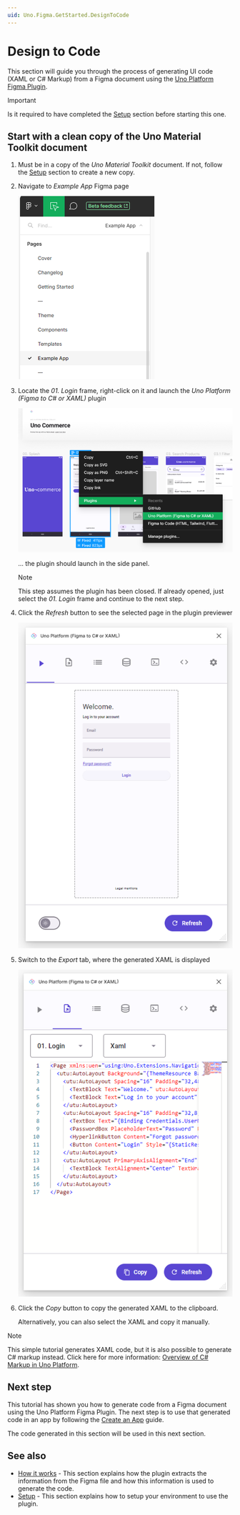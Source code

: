 ```yaml
---
uid: Uno.Figma.GetStarted.DesignToCode
---
```


# Design to Code

This section will guide you through the process of generating UI code (XAML or C# Markup) from a Figma document using the [Uno Platform Figma Plugin](https://aka.platform.uno/uno-figma-plugin).

> [!IMPORTANT]
> Is it required to have completed the [Setup](setup.md) section before starting this one.

## Start with a clean copy of the Uno Material Toolkit document

1. Must be in a copy of the _Uno Material Toolkit_ document. If not, follow the [Setup](setup.md) section to create a new copy.
2. Navigate to _Example App_ Figma page

   ![Navigate to Example App page](assets/navigate-example-app-page.png)
3. Locate the _01. Login_ frame, right-click on it and launch the _Uno Platform (Figma to C# or XAML)_ plugin

   ![Launching the plugin by right-clicking on a frame](assets/launch-plugin-right-click.png)

   ... the plugin should launch in the side panel.
   > [!NOTE]
   > This step assumes the plugin has been closed. If already opened, just select the _01. Login_ frame and continue to the next step.

4. Click the _Refresh_ button to see the selected page in the plugin previewer

   ![Previewing the Login page in the plugin](assets/plugin-render-login.png)
5. Switch to the _Export_ tab, where the generated XAML is displayed

   ![Switching to the Export tab](assets/export-xaml-tab.png)
6. Click the _Copy_ button to copy the generated XAML to the clipboard.

   Alternatively, you can also select the XAML and copy it manually.

> [!NOTE]
> This simple tutorial generates XAML code, but it is also possible to generate C# markup instead.
> Click here for more information: [Overview of C# Markup in Uno Platform](xref:Uno.Extensions.Markup.Overview).

## Next step

This tutorial has shown you how to generate code from a Figma document using the Uno Platform Figma Plugin. The next step is to use that generated code in an app by following the [Create an App](create-an-app.md) guide.

The code generated in this section will be used in this next section.

## See also

* [How it works](xref:Uno.Figma.Overview.HowItWorks) - This section explains how the plugin extracts the information from the Figma file and how this information is used to generate the code.
* [Setup](setup.md) - This section explains how to setup your environment to use the plugin.
